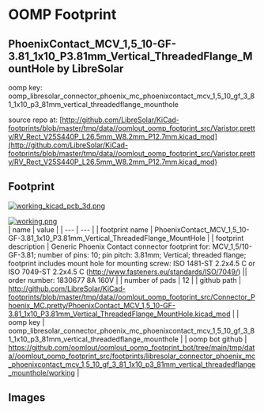 # OOMP Footprint  
## PhoenixContact_MCV_1,5_10-GF-3.81_1x10_P3.81mm_Vertical_ThreadedFlange_MountHole  by LibreSolar  
  
oomp key: oomp_libresolar_connector_phoenix_mc_phoenixcontact_mcv_1,5_10_gf_3_81_1x10_p3_81mm_vertical_threadedflange_mounthole  
  
source repo at: [http://github.com/LibreSolar/KiCad-footprints/blob/master/tmp/data//oomlout_oomp_footprint_src/Varistor.pretty/RV_Rect_V25S440P_L26.5mm_W8.2mm_P12.7mm.kicad_mod](http://github.com/LibreSolar/KiCad-footprints/blob/master/tmp/data//oomlout_oomp_footprint_src/Varistor.pretty/RV_Rect_V25S440P_L26.5mm_W8.2mm_P12.7mm.kicad_mod)  
## Footprint  
  
[![working_kicad_pcb_3d.png](working_kicad_pcb_3d_600.png)](working_kicad_pcb_3d.png)  
  
[![working.png](working_600.png)](working.png)  
| name | value | 
| --- | --- | 
| footprint name | PhoenixContact_MCV_1,5_10-GF-3.81_1x10_P3.81mm_Vertical_ThreadedFlange_MountHole | 
| footprint description | Generic Phoenix Contact connector footprint for: MCV_1,5/10-GF-3.81; number of pins: 10; pin pitch: 3.81mm; Vertical; threaded flange; footprint includes mount hole for mounting screw: ISO 1481-ST 2.2x4.5 C or ISO 7049-ST 2.2x4.5 C (http://www.fasteners.eu/standards/ISO/7049/) || order number: 1830677 8A 160V | 
| number of pads | 12 | 
| github path | http://github.com/LibreSolar/KiCad-footprints/blob/master/tmp/data//oomlout_oomp_footprint_src/Connector_Phoenix_MC.pretty/PhoenixContact_MCV_1,5_10-GF-3.81_1x10_P3.81mm_Vertical_ThreadedFlange_MountHole.kicad_mod | 
| oomp key | oomp_libresolar_connector_phoenix_mc_phoenixcontact_mcv_1,5_10_gf_3_81_1x10_p3_81mm_vertical_threadedflange_mounthole | 
| oomp bot github | https://github.com/oomlout/oomlout_oomp_footprint_bot/tree/main/tmp/data//oomlout_oomp_footprint_src/footprints/libresolar_connector_phoenix_mc_phoenixcontact_mcv_1,5_10_gf_3_81_1x10_p3_81mm_vertical_threadedflange_mounthole/working | 
## Images  
